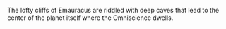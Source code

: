 The lofty cliffs of Emauracus are riddled with deep caves that lead to the center of the planet itself where the Omniscience dwells.